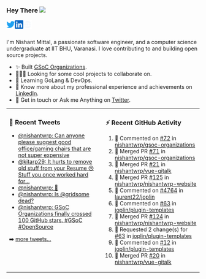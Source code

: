 ### Hey There <img src="https://media.giphy.com/media/hvRJCLFzcasrR4ia7z/giphy.gif" width="25px">
<a href="https://urls.nishantwrp.com/twitter-github" target="_blank">
  <img align="left" alt="Nishant's Twitter" width="22px" src="./assets/twitter.svg" />
</a>
<a href="https://urls.nishantwrp.com/linkedin-github" target="_blank">
  <img align="left" alt="Nishant's LinkedIn" width="22px" src="./assets/linkedin.svg" />
</a>
<a href="https://urls.nishantwrp.com/site-github" target="_blank">
  <img align="left" alt="Nishant's Site" width="22px" src="./assets/globe.svg" />
</a>
<br /><br />

I'm Nishant Mittal, a passionate software engineer, and a computer science undergraduate at IIT BHU, Varanasi. I love contributing to and building open source projects.

- ✨ Built [GSoC Organizations](https://www.gsocorganizations.dev/).
- 👨🏽‍💻 Looking for some cool projects to collaborate on.
- 🌱 Learning GoLang & DevOps.
- 🚀 Know more about my professional experience and achievements on [LinkedIn](https://urls.nishantwrp.com/linkedin-github).
- 💬 Get in touch or Ask me Anything on [Twitter](https://urls.nishantwrp.com/twitter-github).

<table><tr>
<td valign="top" width="50%">

### 📱 Recent Tweets
<!-- TWITTER:START -->
- [@nishantwrp: Can anyone please suggest good office/gaming chairs that are not super expensive](https://rss.app/articles/cb4e791f6f6d729c074351566bd3a7c508111d6e1136a1e9c3ec930d979628d4f61eb1492ac7df6df1a56c79d9160d9164d66be3cb10791c82)
- [@kitarp29: It hurts to remove old stuff from your Resume 😢Stuff you once worked hard for...](https://rss.app/articles/cb4e791f6f6d729c074351566bd3a7c508111d6e1436a6e0d0f2d543ca9573c6f60ab61368dddf61faa06a7bd9120d9a69dc6ee8c7117d)
- [@nishantwrp: 🫡](https://rss.app/articles/cb4e791f6f6d729c074351566bd3a7c508111d6e1136a1e9c3ec930d979628d4f61eb1492ac7df6df2ab697ddf170e9b60dd61e1c31b781d83)
- [@nishantwrp: Is @gridsome dead?](https://rss.app/articles/cb4e791f6f6d729c074351566bd3a7c508111d6e1136a1e9c3ec930d979628d4f61eb1492ac7df6df2aa687fd9160d9666dc6fe1c21b7d128f)
- [@nishantwrp: GSoC Organizations finally crossed 100 GitHub stars.  #GSoC #OpenSource](https://rss.app/articles/cb4e791f6f6d729c074351566bd3a7c508111d6e1136a1e9c3ec930d979628d4f61eb1492ac7df6df3aa6978dd15079b60dc6ce8c513721483)
<!-- TWITTER:END -->
➡️ [more tweets...](https://twitter.com/nishantwrp)

</td>
<td valign="top" width="50%">

### ⚡ Recent GitHub Activity
<!--RECENT_ACTIVITY:start-->
1. 💬 Commented on [#72](https://github.com/nishantwrp/gsoc-organizations/pull/72#issuecomment-1133286487) in [nishantwrp/gsoc-organizations](https://github.com/nishantwrp/gsoc-organizations)
2. 🎉 Merged PR [#71](https://github.com/nishantwrp/gsoc-organizations/pull/71) in [nishantwrp/gsoc-organizations](https://github.com/nishantwrp/gsoc-organizations)
3. 🎉 Merged PR [#21](https://github.com/nishantwrp/vue-gitalk/pull/21) in [nishantwrp/vue-gitalk](https://github.com/nishantwrp/vue-gitalk)
4. 🎉 Merged PR [#125](https://github.com/nishantwrp/nishantwrp-website/pull/125) in [nishantwrp/nishantwrp-website](https://github.com/nishantwrp/nishantwrp-website)
5. 💬 Commented on [#4764](https://github.com/laurent22/joplin/issues/4764#issuecomment-1110662832) in [laurent22/joplin](https://github.com/laurent22/joplin)
6. 💬 Commented on [#63](https://github.com/joplin/plugin-templates/pull/63#issuecomment-1108141995) in [joplin/plugin-templates](https://github.com/joplin/plugin-templates)
7. 🎉 Merged PR [#124](https://github.com/nishantwrp/nishantwrp-website/pull/124) in [nishantwrp/nishantwrp-website](https://github.com/nishantwrp/nishantwrp-website)
8. 🔴 Requested 2 change(s) for [#63](https://github.com/joplin/plugin-templates/pull/63#pullrequestreview-929969594) in [joplin/plugin-templates](https://github.com/joplin/plugin-templates)
9. 💬 Commented on [#12](https://github.com/joplin/plugin-templates/issues/12#issuecomment-1083075927) in [joplin/plugin-templates](https://github.com/joplin/plugin-templates)
10. 🎉 Merged PR [#20](https://github.com/nishantwrp/vue-gitalk/pull/20) in [nishantwrp/vue-gitalk](https://github.com/nishantwrp/vue-gitalk)
<!--RECENT_ACTIVITY:end-->

</td>
</tr></table>
